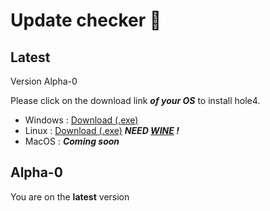 # Update checker 🔄️

## Latest
Version Alpha-0

Please click on the download link ***of your OS*** to install hole4.  

- Windows : [Download (.exe)](https://github.com/ImTemane/hole4/releases/download/python/hole4-installer_a0.exe)  
- Linux : [Download (.exe)](https://github.com/ImTemane/hole4/releases/download/python/hole4-installer_a0.exe) ***NEED [WINE](https://www.winehq.org/) !***  
- MacOS : ***Coming soon***

## Alpha-0
You are on the **latest** version

